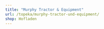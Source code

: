 ```yaml
---
title: "Murphy Tractor & Equipment"
url: /topeka/murphy-tractor-und-equipment/
shop: Hofladen
---
```

